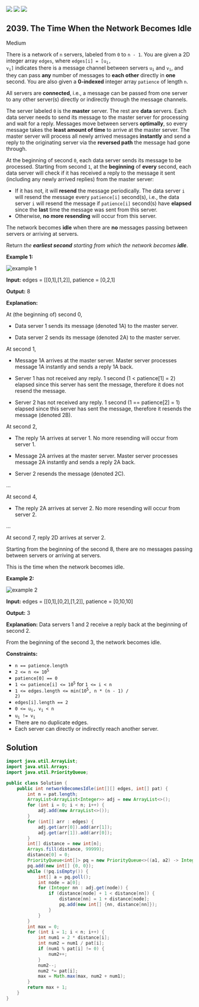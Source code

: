 [![](https://img.shields.io/github/stars/javadev/LeetCode-in-Java?label=Stars&style=flat-square)](https://github.com/javadev/LeetCode-in-Java)
[![](https://img.shields.io/github/forks/javadev/LeetCode-in-Java?label=Fork%20me%20on%20GitHub%20&style=flat-square)](https://github.com/javadev/LeetCode-in-Java/fork)
[![](https://img.shields.io/badge/-LeetCode%20in%20Kotlin-blue?style=flat-square)](https://github.com/javadev/LeetCode-in-Kotlin)

## 2039\. The Time When the Network Becomes Idle

Medium

There is a network of `n` servers, labeled from `0` to `n - 1`. You are given a 2D integer array `edges`, where <code>edges[i] = [u<sub>i</sub>, v<sub>i</sub>]</code> indicates there is a message channel between servers <code>u<sub>i</sub></code> and <code>v<sub>i</sub></code>, and they can pass **any** number of messages to **each other** directly in **one** second. You are also given a **0-indexed** integer array `patience` of length `n`.

All servers are **connected**, i.e., a message can be passed from one server to any other server(s) directly or indirectly through the message channels.

The server labeled `0` is the **master** server. The rest are **data** servers. Each data server needs to send its message to the master server for processing and wait for a reply. Messages move between servers **optimally**, so every message takes the **least amount of time** to arrive at the master server. The master server will process all newly arrived messages **instantly** and send a reply to the originating server via the **reversed path** the message had gone through.

At the beginning of second `0`, each data server sends its message to be processed. Starting from second `1`, at the **beginning** of **every** second, each data server will check if it has received a reply to the message it sent (including any newly arrived replies) from the master server:

*   If it has not, it will **resend** the message periodically. The data server `i` will resend the message every `patience[i]` second(s), i.e., the data server `i` will resend the message if `patience[i]` second(s) have **elapsed** since the **last** time the message was sent from this server.
*   Otherwise, **no more resending** will occur from this server.

The network becomes **idle** when there are **no** messages passing between servers or arriving at servers.

Return _the **earliest second** starting from which the network becomes **idle**_.

**Example 1:**

![example 1](https://assets.leetcode.com/uploads/2021/09/22/quiet-place-example1.png)

**Input:** edges = \[\[0,1],[1,2]], patience = [0,2,1]

**Output:** 8

**Explanation:**

At (the beginning of) second 0,

- Data server 1 sends its message (denoted 1A) to the master server.

- Data server 2 sends its message (denoted 2A) to the master server.


At second 1,

- Message 1A arrives at the master server. Master server processes message 1A instantly and sends a reply 1A back.

- Server 1 has not received any reply. 1 second (1 < patience[1] = 2) elapsed since this server has sent the message, therefore it does not resend the message.

- Server 2 has not received any reply. 1 second (1 == patience[2] = 1) elapsed since this server has sent the message, therefore it resends the message (denoted 2B).


At second 2,

- The reply 1A arrives at server 1. No more resending will occur from server 1.

- Message 2A arrives at the master server. Master server processes message 2A instantly and sends a reply 2A back.

- Server 2 resends the message (denoted 2C).

...

At second 4,

- The reply 2A arrives at server 2. No more resending will occur from server 2.

...

At second 7, reply 2D arrives at server 2.


Starting from the beginning of the second 8, there are no messages passing between servers or arriving at servers.

This is the time when the network becomes idle. 

**Example 2:**

![example 2](https://assets.leetcode.com/uploads/2021/09/04/network_a_quiet_place_2.png)

**Input:** edges = \[\[0,1],[0,2],[1,2]], patience = [0,10,10]

**Output:** 3

**Explanation:** Data servers 1 and 2 receive a reply back at the beginning of second 2.

From the beginning of the second 3, the network becomes idle. 

**Constraints:**

*   `n == patience.length`
*   <code>2 <= n <= 10<sup>5</sup></code>
*   `patience[0] == 0`
*   <code>1 <= patience[i] <= 10<sup>5</sup></code> for `1 <= i < n`
*   <code>1 <= edges.length <= min(10<sup>5</sup>, n * (n - 1) / 2)</code>
*   `edges[i].length == 2`
*   <code>0 <= u<sub>i</sub>, v<sub>i</sub> < n</code>
*   <code>u<sub>i</sub> != v<sub>i</sub></code>
*   There are no duplicate edges.
*   Each server can directly or indirectly reach another server.

## Solution

```java
import java.util.ArrayList;
import java.util.Arrays;
import java.util.PriorityQueue;

public class Solution {
    public int networkBecomesIdle(int[][] edges, int[] pat) {
        int n = pat.length;
        ArrayList<ArrayList<Integer>> adj = new ArrayList<>();
        for (int i = 0; i < n; i++) {
            adj.add(new ArrayList<>());
        }
        for (int[] arr : edges) {
            adj.get(arr[0]).add(arr[1]);
            adj.get(arr[1]).add(arr[0]);
        }
        int[] distance = new int[n];
        Arrays.fill(distance, 99999);
        distance[0] = 0;
        PriorityQueue<int[]> pq = new PriorityQueue<>((a1, a2) -> Integer.compare(a1[1], a2[1]));
        pq.add(new int[] {0, 0});
        while (!pq.isEmpty()) {
            int[] a = pq.poll();
            int node = a[0];
            for (Integer nn : adj.get(node)) {
                if (distance[node] + 1 < distance[nn]) {
                    distance[nn] = 1 + distance[node];
                    pq.add(new int[] {nn, distance[nn]});
                }
            }
        }
        int max = 0;
        for (int i = 1; i < n; i++) {
            int num1 = 2 * distance[i];
            int num2 = num1 / pat[i];
            if (num1 % pat[i] != 0) {
                num2++;
            }
            num2--;
            num2 *= pat[i];
            max = Math.max(max, num2 + num1);
        }
        return max + 1;
    }
}
```